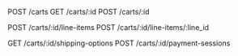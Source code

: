 POST /carts
GET /carts/:id
POST /carts/:id

POST /carts/:id/line-items
POST /carts/:id/line-items/:line_id

GET /carts/:id/shipping-options
POST /carts/:id/payment-sessions
